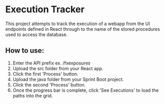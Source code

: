 # Execution Tracker

This project attempts to track the execution of a webapp from the UI endpoints defined in React through to the name of the stored procedures used to access the database.

## How to use:

1. Enter the API prefix ex. /fxexposures
2. Upload the src folder from your React app.
3. Click the first 'Process' button.
4. Upload the java folder from your Sprint Boot project.
5. Click the second 'Process' button.
6. Once the progress bar is complete, click 'See Executions' to load the paths into the grid.


